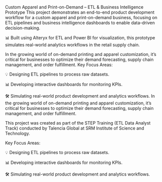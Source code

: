Custom Apparel and Print-on-Demand – ETL & Business Intelligence Prototype
This project demonstrates an end-to-end product development workflow for a custom apparel and print-on-demand business, focusing on ETL pipelines and business intelligence dashboards to enable data-driven decision-making.

📊 Built using Alteryx for ETL and Power BI for visualization, this prototype simulates real-world analytics workflows in the retail supply chain.

In the growing world of on-demand printing and apparel customization, it’s critical for businesses to optimize their demand forecasting, supply chain management, and order fulfillment.
Key Focus Areas:

💡 Designing ETL pipelines to process raw datasets.

📊 Developing interactive dashboards for monitoring KPIs.

🛠️ Simulating real-world product development and analytics workflows.
In the growing world of on-demand printing and apparel customization, it’s critical for businesses to optimize their demand forecasting, supply chain management, and order fulfillment.

This project was created as part of the STEP Training (ETL Data Analyst Track) conducted by Talencia Global at SRM Institute of Science and Technology.

Key Focus Areas:

💡 Designing ETL pipelines to process raw datasets.

📊 Developing interactive dashboards for monitoring KPIs.

🛠️ Simulating real-world product development and analytics workflows.



